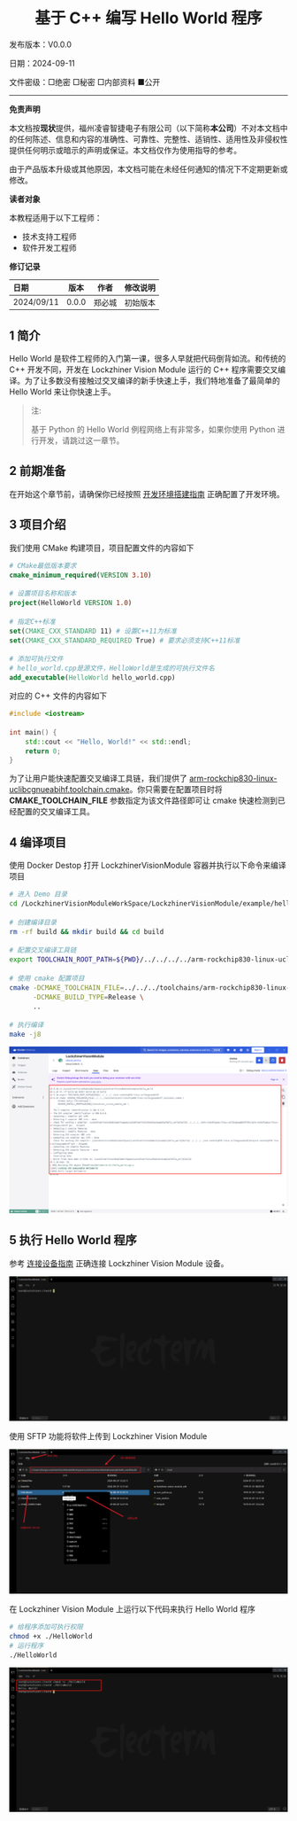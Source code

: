 <h1 align="center">基于 C++ 编写 Hello World 程序</h1>

发布版本：V0.0.0

日期：2024-09-11

文件密级：□绝密 □秘密 □内部资料 ■公开  

---

**免责声明**  

本文档按**现状**提供，福州凌睿智捷电子有限公司（以下简称**本公司**）不对本文档中的任何陈述、信息和内容的准确性、可靠性、完整性、适销性、适用性及非侵权性提供任何明示或暗示的声明或保证。本文档仅作为使用指导的参考。  

由于产品版本升级或其他原因，本文档可能在未经任何通知的情况下不定期更新或修改。  

**读者对象**  

本教程适用于以下工程师：  

- 技术支持工程师  
- 软件开发工程师  

**修订记录**  

| **日期**   | **版本** | **作者** | **修改说明** |
| :--------- | -------- | -------- | ------------ |
| 2024/09/11 | 0.0.0    | 郑必城     | 初始版本     |

## 1 简介

Hello World 是软件工程师的入门第一课，很多人早就把代码倒背如流。和传统的 C++ 开发不同，开发在 Lockzhiner Vision Module 运行的 C++ 程序需要交叉编译。为了让多数没有接触过交叉编译的新手快速上手，我们特地准备了最简单的 Hello World 来让你快速上手。

> 注:
>
> 基于 Python 的 Hello World 例程网络上有非常多，如果你使用 Python 进行开发，请跳过这一章节。

## 2 前期准备

在开始这个章节前，请确保你已经按照 [开发环境搭建指南](../../docs/introductory_tutorial/cpp_development_environment.md) 正确配置了开发环境。

## 3 项目介绍

我们使用 CMake 构建项目，项目配置文件的内容如下

```cmake
# CMake最低版本要求  
cmake_minimum_required(VERSION 3.10)  
  
# 设置项目名称和版本  
project(HelloWorld VERSION 1.0)  
  
# 指定C++标准  
set(CMAKE_CXX_STANDARD 11) # 设置C++11为标准  
set(CMAKE_CXX_STANDARD_REQUIRED True) # 要求必须支持C++11标准  
  
# 添加可执行文件  
# hello_world.cpp是源文件，HelloWorld是生成的可执行文件名  
add_executable(HelloWorld hello_world.cpp)
```

对应的 C++ 文件的内容如下

```cpp
#include <iostream>  
  
int main() {  
    std::cout << "Hello, World!" << std::endl;  
    return 0;  
}
```

为了让用户能快速配置交叉编译工具链，我们提供了 [arm-rockchip830-linux-uclibcgnueabihf.toolchain.cmake](../../toolchains/arm-rockchip830-linux-uclibcgnueabihf.toolchain.cmake)。你只需要在配置项目时将 **CMAKE_TOOLCHAIN_FILE** 参数指定为该文件路径即可让 cmake 快速检测到已经配置的交叉编译工具。

## 4 编译项目

使用 Docker Destop 打开 LockzhinerVisionModule 容器并执行以下命令来编译项目

```bash
# 进入 Demo 目录
cd /LockzhinerVisionModuleWorkSpace/LockzhinerVisionModule/example/hello_world

# 创建编译目录
rm -rf build && mkdir build && cd build

# 配置交叉编译工具链
export TOOLCHAIN_ROOT_PATH=${PWD}/../../../../arm-rockchip830-linux-uclibcgnueabihf

# 使用 cmake 配置项目
cmake -DCMAKE_TOOLCHAIN_FILE=../../../toolchains/arm-rockchip830-linux-uclibcgnueabihf.toolchain.cmake \
      -DCMAKE_BUILD_TYPE=Release \
      ..

# 执行编译
make -j8
```

![](images/build_example.png)

## 5 执行 Hello World 程序

参考 [连接设备指南](../../docs/introductory_tutorial/connect_device_using_ssh.md) 正确连接 Lockzhiner Vision Module 设备。

![](../../docs/introductory_tutorial/images/connect_device_using_ssh/ssh_success.png)

使用 SFTP 功能将软件上传到 Lockzhiner Vision Module

![](images/sftp.png)

在 Lockzhiner Vision Module 上运行以下代码来执行 Hello World 程序

```bash
# 给程序添加可执行权限
chmod +x ./HelloWorld
# 运行程序
./HelloWorld
```

![](images/HelloWorld.png)
